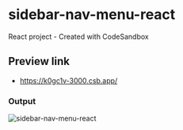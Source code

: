 # sidebar-nav-menu-react
React project - Created with CodeSandbox

## Preview link
- https://k0gc1v-3000.csb.app/

### Output
![sidebar-nav-menu-react](https://user-images.githubusercontent.com/26595961/232003612-f8392187-dc74-4074-80a7-28f606a7bed8.png)
